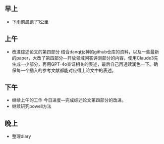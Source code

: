 ## 早上

- 下雨前晨跑了1公里

## 上午

- 改进综述论文的第四部分
结合danqi女神的github仓库的资料，以及一些最新的paper，大改了第四部分—开放领域问答评测部分的内容，使用Claude3先生成一小部分，再用GPT-4o查证相关的表述，最后自己再通读润色一下。确保每一个插入的参考文献都能对应得上论文中的表述。

## 下午

- 继续上午的工作
今日进度—完成综述论文第四部分的改进。
- 继续研究powell方法

## 晚上

- 整理diary